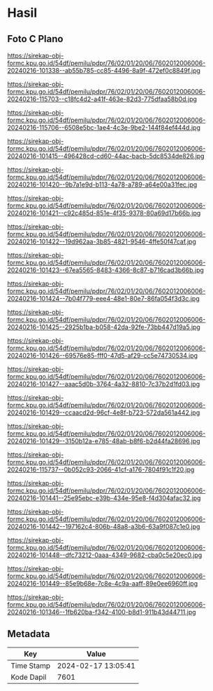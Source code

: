 # Hasil

## Foto C Plano

https://sirekap-obj-formc.kpu.go.id/54df/pemilu/pdpr/76/02/01/20/06/7602012006006-20240216-101338--ab55b785-cc85-4496-8a9f-472ef0c8849f.jpg

https://sirekap-obj-formc.kpu.go.id/54df/pemilu/pdpr/76/02/01/20/06/7602012006006-20240216-115703--c18fc4d2-a41f-463e-82d3-775dfaa58b0d.jpg

https://sirekap-obj-formc.kpu.go.id/54df/pemilu/pdpr/76/02/01/20/06/7602012006006-20240216-115706--6508e5bc-1ae4-4c3e-9be2-144f84ef444d.jpg

https://sirekap-obj-formc.kpu.go.id/54df/pemilu/pdpr/76/02/01/20/06/7602012006006-20240216-101415--496428cd-cd60-44ac-bacb-5dc8534de826.jpg

https://sirekap-obj-formc.kpu.go.id/54df/pemilu/pdpr/76/02/01/20/06/7602012006006-20240216-101420--9b7a1e9d-b113-4a78-a789-a64e00a31fec.jpg

https://sirekap-obj-formc.kpu.go.id/54df/pemilu/pdpr/76/02/01/20/06/7602012006006-20240216-101421--c92c485d-851e-4f35-9378-80a69d17b66b.jpg

https://sirekap-obj-formc.kpu.go.id/54df/pemilu/pdpr/76/02/01/20/06/7602012006006-20240216-101422--19d962aa-3b85-4821-9546-4ffe50f47caf.jpg

https://sirekap-obj-formc.kpu.go.id/54df/pemilu/pdpr/76/02/01/20/06/7602012006006-20240216-101423--67ea5565-8483-4366-8c87-b716cad3b66b.jpg

https://sirekap-obj-formc.kpu.go.id/54df/pemilu/pdpr/76/02/01/20/06/7602012006006-20240216-101424--7b04f779-eee4-48e1-80e7-86fa054f3d3c.jpg

https://sirekap-obj-formc.kpu.go.id/54df/pemilu/pdpr/76/02/01/20/06/7602012006006-20240216-101425--2925b1ba-b058-42da-92fe-73bb447d19a5.jpg

https://sirekap-obj-formc.kpu.go.id/54df/pemilu/pdpr/76/02/01/20/06/7602012006006-20240216-101426--69576e85-fff0-47d5-af29-cc5e74730534.jpg

https://sirekap-obj-formc.kpu.go.id/54df/pemilu/pdpr/76/02/01/20/06/7602012006006-20240216-101427--aaac5d0b-3764-4a32-8810-7c37b2d1fd03.jpg

https://sirekap-obj-formc.kpu.go.id/54df/pemilu/pdpr/76/02/01/20/06/7602012006006-20240216-101429--ccaacd2d-96cf-4e8f-b723-572da561a442.jpg

https://sirekap-obj-formc.kpu.go.id/54df/pemilu/pdpr/76/02/01/20/06/7602012006006-20240216-101429--3150b12a-e785-48ab-b8f6-b2d44fa28696.jpg

https://sirekap-obj-formc.kpu.go.id/54df/pemilu/pdpr/76/02/01/20/06/7602012006006-20240216-115737--0b052c93-2066-41cf-a176-7804f91c1f20.jpg

https://sirekap-obj-formc.kpu.go.id/54df/pemilu/pdpr/76/02/01/20/06/7602012006006-20240216-101441--25e95ebc-e39b-434e-95e8-f4d304afac32.jpg

https://sirekap-obj-formc.kpu.go.id/54df/pemilu/pdpr/76/02/01/20/06/7602012006006-20240216-101442--197162c4-806b-48a8-a3b6-63a9f087c1e0.jpg

https://sirekap-obj-formc.kpu.go.id/54df/pemilu/pdpr/76/02/01/20/06/7602012006006-20240216-101448--dfc73212-0aaa-4349-9682-cba0c5e20ec0.jpg

https://sirekap-obj-formc.kpu.go.id/54df/pemilu/pdpr/76/02/01/20/06/7602012006006-20240216-101449--85e9b68e-7c8e-4c9a-aaff-89e0ee6960ff.jpg

https://sirekap-obj-formc.kpu.go.id/54df/pemilu/pdpr/76/02/01/20/06/7602012006006-20240216-101346--1fb620ba-f342-4100-b8d1-911b43d44711.jpg


## Metadata

| Key        | Value               |
| ---------- | ------------------- |
| Time Stamp | 2024-02-17 13:05:41 |
| Kode Dapil | 7601                |



